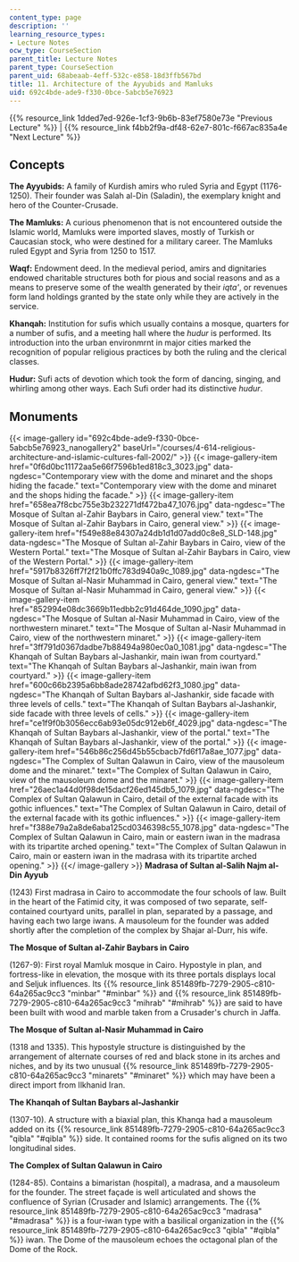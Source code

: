 ```yaml
---
content_type: page
description: ''
learning_resource_types:
- Lecture Notes
ocw_type: CourseSection
parent_title: Lecture Notes
parent_type: CourseSection
parent_uid: 68abeaab-4eff-532c-e858-18d3ffb567bd
title: 11. Architecture of the Ayyubids and Mamluks
uid: 692c4bde-ade9-f330-0bce-5abcb5e76923
---
```


{{% resource_link 1dded7ed-926e-1cf3-9b6b-83ef7580e73e "Previous Lecture" %}} | {{% resource_link f4bb2f9a-df48-62e7-801c-f667ac835a4e "Next Lecture" %}}

Concepts
--------

**The Ayyubids:** A family of Kurdish amirs who ruled Syria and Egypt (1176-1250). Their founder was Salah al-Din (Saladin), the exemplary knight and hero of the Counter-Crusade.

**The Mamluks:** A curious phenomenon that is not encountered outside the Islamic world, Mamluks were imported slaves, mostly of Turkish or Caucasian stock, who were destined for a military career. The Mamluks ruled Egypt and Syria from 1250 to 1517.

**Waqf:** Endowment deed. In the medieval period, amirs and dignitaries endowed charitable structures both for pious and social reasons and as a means to preserve some of the wealth generated by their _iqta'_, or revenues form land holdings granted by the state only while they are actively in the service.

**Khanqah:** Institution for sufis which usually contains a mosque, quarters for a number of sufis, and a meeting hall where the _hudur_ is performed. Its introduction into the urban environmrnt in major cities marked the recognition of popular religious practices by both the ruling and the clerical classes.

**Hudur:** Sufi acts of devotion which took the form of dancing, singing, and whirling among other ways. Each Sufi order had its distinctive _hudur_.

Monuments
---------
{{< image-gallery id="692c4bde-ade9-f330-0bce-5abcb5e76923_nanogallery2" baseUrl="/courses/4-614-religious-architecture-and-islamic-cultures-fall-2002/" >}}
{{< image-gallery-item href="0f6d0bc11172aa5e66f7596b1ed818c3_3023.jpg" data-ngdesc="Contemporary view with the dome and minaret and the shops hiding the facade." text="Contemporary view with the dome and minaret and the shops hiding the facade." >}}
{{< image-gallery-item href="658ea7f8cbc755e3b232271df472ba47_1076.jpg" data-ngdesc="The Mosque of Sultan al-Zahir Baybars in Cairo, general view." text="The Mosque of Sultan al-Zahir Baybars in Cairo, general view." >}}
{{< image-gallery-item href="f549e88e84307a24db1d1d07add0c8e8_SLD-148.jpg" data-ngdesc="The Mosque of Sultan al-Zahir Baybars in Cairo, view of the Western Portal." text="The Mosque of Sultan al-Zahir Baybars in Cairo, view of the Western Portal." >}}
{{< image-gallery-item href="5917b8326ff7f2f21b0ffc783d940a9c_1089.jpg" data-ngdesc="The Mosque of Sultan al-Nasir Muhammad in Cairo, general view." text="The Mosque of Sultan al-Nasir Muhammad in Cairo, general view." >}}
{{< image-gallery-item href="852994e08dc3669b11edbb2c91d464de_1090.jpg" data-ngdesc="The Mosque of Sultan al-Nasir Muhammad in Cairo, view of the northwestern minaret." text="The Mosque of Sultan al-Nasir Muhammad in Cairo, view of the northwestern minaret." >}}
{{< image-gallery-item href="3ff791d0367dadbe7b88494a980ec0a0_1081.jpg" data-ngdesc="The Khanqah of Sultan Baybars al-Jashankir, main iwan from courtyard." text="The Khanqah of Sultan Baybars al-Jashankir, main iwan from courtyard." >}}
{{< image-gallery-item href="600c66b2395a6bb8ade28742afbd62f3_1080.jpg" data-ngdesc="The Khanqah of Sultan Baybars al-Jashankir, side facade with three levels of cells." text="The Khanqah of Sultan Baybars al-Jashankir, side facade with three levels of cells." >}}
{{< image-gallery-item href="ce1f9f0b3056ecc6ab93e05dc912eb6f_4029.jpg" data-ngdesc="The Khanqah of Sultan Baybars al-Jashankir, view of the portal." text="The Khanqah of Sultan Baybars al-Jashankir, view of the portal." >}}
{{< image-gallery-item href="546b86c256d45b55cbacb7fd6f17a8ae_1077.jpg" data-ngdesc="The Complex of Sultan Qalawun in Cairo, view of the mausoleum dome and the minaret." text="The Complex of Sultan Qalawun in Cairo, view of the mausoleum dome and the minaret." >}}
{{< image-gallery-item href="26aec1a44d0f98de15dacf26ed145db5_1079.jpg" data-ngdesc="The Complex of Sultan Qalawun in Cairo, detail of the external facade with its gothic influences." text="The Complex of Sultan Qalawun in Cairo, detail of the external facade with its gothic influences." >}}
{{< image-gallery-item href="f388e79a2a8de6aba125cd0346398c55_1078.jpg" data-ngdesc="The Complex of Sultan Qalawun in Cairo, main or eastern iwan in the madrasa with its tripartite arched opening." text="The Complex of Sultan Qalawun in Cairo, main or eastern iwan in the madrasa with its tripartite arched opening." >}}
{{</ image-gallery >}}
**Madrasa of Sultan al-Salih Najm al-Din Ayyub**

(1243) First madrasa in Cairo to accommodate the four schools of law. Built in the heart of the Fatimid city, it was composed of two separate, self-contained courtyard units, parallel in plan, separated by a passage, and having each two large iwans. A mausoleum for the founder was added shortly after the completion of the complex by Shajar al-Durr, his wife.

**The Mosque of Sultan al-Zahir Baybars in Cairo**

(1267-9): First royal Mamluk mosque in Cairo. Hypostyle in plan, and fortress-like in elevation, the mosque with its three portals displays local and Seljuk influences. Its {{% resource_link 851489fb-7279-2905-c810-64a265ac9cc3 "minbar" "#minbar" %}} and {{% resource_link 851489fb-7279-2905-c810-64a265ac9cc3 "mihrab" "#mihrab" %}} are said to have been built with wood and marble taken from a Crusader's church in Jaffa.

**The Mosque of Sultan al-Nasir Muhammad in Cairo**

(1318 and 1335). This hypostyle structure is distinguished by the arrangement of alternate courses of red and black stone in its arches and niches, and by its two unusual {{% resource_link 851489fb-7279-2905-c810-64a265ac9cc3 "minarets" "#minaret" %}} which may have been a direct import from Ilkhanid Iran.

**The Khanqah of Sultan Baybars al-Jashankir**

(1307-10). A structure with a biaxial plan, this Khanqa had a mausoleum added on its {{% resource_link 851489fb-7279-2905-c810-64a265ac9cc3 "qibla" "#qibla" %}} side. It contained rooms for the sufis aligned on its two longitudinal sides.

**The Complex of Sultan Qalawun in Cairo**

(1284-85). Contains a bimaristan (hospital), a madrasa, and a mausoleum for the founder. The street façade is well articulated and shows the confluence of Syrian (Crusader and Islamic) arrangements. The {{% resource_link 851489fb-7279-2905-c810-64a265ac9cc3 "madrasa" "#madrasa" %}} is a four-iwan type with a basilical organization in the {{% resource_link 851489fb-7279-2905-c810-64a265ac9cc3 "qibla" "#qibla" %}} iwan. The Dome of the mausoleum echoes the octagonal plan of the Dome of the Rock.